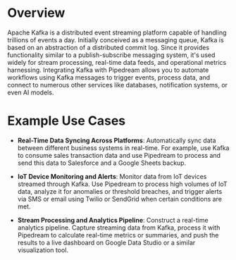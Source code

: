 # Overview

Apache Kafka is a distributed event streaming platform capable of handling trillions of events a day. Initially conceived as a messaging queue, Kafka is based on an abstraction of a distributed commit log. Since it provides functionality similar to a publish-subscribe messaging system, it's used widely for stream processing, real-time data feeds, and operational metrics harnessing. Integrating Kafka with Pipedream allows you to automate workflows using Kafka messages to trigger events, process data, and connect to numerous other services like databases, notification systems, or even AI models.

# Example Use Cases

- **Real-Time Data Syncing Across Platforms**: Automatically sync data between different business systems in real-time. For example, use Kafka to consume sales transaction data and use Pipedream to process and send this data to Salesforce and a Google Sheets backup.

- **IoT Device Monitoring and Alerts**: Monitor data from IoT devices streamed through Kafka. Use Pipedream to process high volumes of IoT data, analyze it for anomalies or threshold breaches, and trigger alerts via SMS or email using Twilio or SendGrid when certain conditions are met.

- **Stream Processing and Analytics Pipeline**: Construct a real-time analytics pipeline. Capture streaming data from Kafka, process it with Pipedream to calculate real-time metrics or summaries, and push the results to a live dashboard on Google Data Studio or a similar visualization tool.

